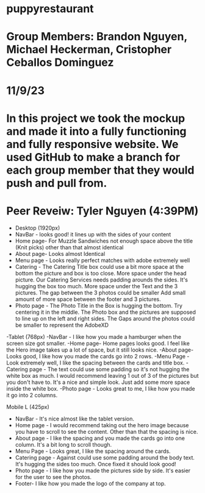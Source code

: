# puppyrestaurant
# Group Members: Brandon Nguyen, Michael Heckerman, Cristopher Ceballos Dominguez
# 11/9/23
# In this project we took the mockup and made it into a fully functioning and fully responsive website. We used GitHub to make a branch for each group member that they would push and pull from.

# Peer Reveiw: Tyler Nguyen (4:39PM)
- Desktop (1920px)
- NavBar - looks good! it lines up with the sides of your content
- Home page- For Muzzle Sandwiches not enough space above the title (Knit picks) other than that almost identical
- About page- Looks almost Identical
- Menu page - Looks really perfect matches with adobe extremely well
- Catering - The Catering Title box could use a bit more space at the bottom the picture and box is too close.
  More space under the head picture.
  Our Catering Services needs padding arounds the sides. It's hugging the box too much.
  More space under the Text and the 3 pictures.
  The gap between the 3 photos could be smaller
  Add small amount of more space between the footer and 3 pictures.
- Photo page - The Photo Title in the Box is hugging the bottom. Try centering it in the middle.
  The Photo box and the pictures are supposed to line up on the left and right sides.
  The Gaps around the photos could be smaller to represent the AdobeXD

-Tablet (768px)
-NavBar - I like how you made a hamburger when the screen size got smaller.
-Home page- Home pages looks good. I feel like the Hero image takes up a lot of space, but it still looks nice.
-About page- Looks good, I like how you made the cards go into 2 rows.
-Menu Page - Look extremely well, I like the spacing between the cards and title box.
-Catering page - The text could use some padding so it's not hugging the white box as much.
  I would recommend leaving 1 out of 3 of the pictures but you don't have to. It's a nice and simple look. Just add some more space inside the white box.
-Photo page - Looks great to me, I like how you made it go into 2 columns.

Mobile L (425px)
- NavBar - It's nice almost like the tablet version.
- Home page - I would recommend taking out the hero image because you have to scroll to see the content. Other than that the spacing is nice.
- About page - I like the spacing and you made the cards go into one column. It's a bit long to scroll though.
- Menu Page - Looks great, I like the spacing around the cards.
- Catering page - Against could use some padding around the body text. It's hugging the sides too much. Once fixed it should look good!
- Photo page - I like how you made the pictures side by side. It's easier for the user to see the photos.
- Footer- I like how you made the logo of the company at top.
